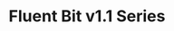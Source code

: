 ---
title: 'Fluent Bit v1.1 Series'
description: "Old <a href='https://github.com/fluent/fluent-bit/tree/1.1'>Fluent Bit v1.1</a> series. Based on bug reports or specific minor feature requests, we do quick releases upon demand. Below is a list of the notes for each version."
url: "/announcements/v1.1/"
herobg: "/images/hero@2x.jpg"
latestVer: true
releaseNotes:
  heading: "Release Notes v1.8.3"
  version: "v1.8.3"
  text: "Fluent Bit is a Fast and Lightweight Data Processor and Forwarder for Linux, BSD and OSX. We are proud to announce the availability of Fluent Bit v1.8.3. <br>
  For people upgrading from previous versions you must read the Upgrading Notes section of our documentation:
  https://docs.fluentbit.io/manual/installation/upgrade_notes"
---